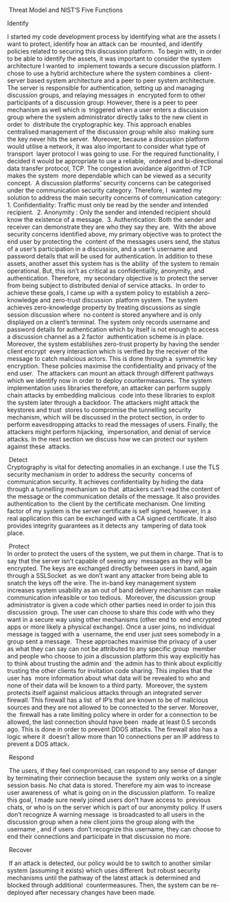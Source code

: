 ‬
Threat Model and NIST’S Five Functions‬  

Identify‬

‭I started my code development process by identifying what are the assets I want to protect, identify how an attack can be‬
‭ mounted, and identify policies related to securing this discussion platform.‬
‭ To begin with, in order to be able to identify the assets, it was important to consider the system architecture I wanted to‬
‭ implement towards a secure discussion platform. I chose to use a hybrid architecture where the system combines a‬
‭ client-server based system architecture and a peer to peer system architecture.‬
‭ The server is responsible for authentication, setting up and managing discussion groups, and relaying messages in‬
‭ encrypted form to other participants of a discussion group. However, there is a peer to peer mechanism as well which is‬
‭ triggered when a user enters a discussion group where the system administrator directly talks to the new client in order to‬
‭ distribute the cryptographic key. This approach enables centralised management of the discussion group while also‬
‭ making sure the key never hits the server.‬
‭ Moreover, because a discussion platform would utilise a network, it was also important to consider what type of transport‬
‭ layer protocol I was going to use. For the required functionality, I decided it would be appropriate to use a reliable,‬
‭ ordered and bi-directional data transfer protocol, TCP. The congestion avoidance algorithm of TCP makes the system‬
‭ more dependable which can be viewed as a security concept.‬
‭ A discussion platforms’ security concerns can be categorised under the communication security category. Therefore, I‬
‭ wanted my solution to address the main security concerns of communication category:‬
‭ 1.‬‭ Confidentiality:‬‭ Traffic must only be read by the sender and intended recipient.‬
‭ 2.‬‭ Anonymity‬‭ : Only the sender and intended recipient should know the existence of a message.‬
‭ 3.‬‭ Authentication:‬‭ Both the sender and receiver can demonstrate they are who they say they are.‬
‭ With the above security concerns identified above, my primary objective was to protect the end user by protecting the‬
‭ content of the messages users send, the status of a user’s participation in a discussion, and a user’s username and‬
‭ password details that will be used for authentication. In addition to these assets, another asset this system has is the ability‬
‭ of the system to remain operational. But, this isn’t as critical as confidentiality, anonymity, and authentication. Therefore,‬
‭ my secondary objective is to protect the server from being subject to distributed denial of service attacks.‬
‭ In order to achieve these goals, I came up with a system policy to establish a zero-knowledge and zero-trust discussion‬
‭ platform system. The system achieves zero-knowledge property by treating discussions as single session discussion where‬
‭ no content is stored anywhere and is only displayed on a client’s terminal. The system only records username and‬
‭ password details for authentication which by itself is not enough to access a discussion channel as a 2 factor‬
‭ authentication scheme is in place. Moreover, the system establishes zero-trust property by having the sender client encrypt‬
‭ every interaction which is verified by the receiver of the message to catch malicious actors. This is done through a‬
‭ symmetric key encryption. These policies maximise the confidentiality and privacy of the end user.‬
‭ The attackers can mount an attack through different pathways which we identify now in order to deploy countermeasures.‬
‭ The system implementation uses libraries therefore, an attacker can perform supply chain attacks by embedding malicious‬
‭ code into these libraries to exploit the system later through a backdoor. The attackers might attack the keystores and trust‬
‭ stores to compromise the tunnelling security mechanism, which will be discussed in the protect section, in order to‬
‭ perform eavesdropping attacks to read the messages of users. Finally, the attackers might perform hijacking,‬
‭ impersonation, and denial of service attacks. In the next section we discuss how we can protect our system against these‬
‭ attacks.‬

  
‭ Detect  
‬
‭ Cryptography is vital for detecting anomalies in an exchange. I use the TLS security mechanism in order to address the security‬
‭ concerns of communication security. It achieves confidentiality by hiding the data through a tunnelling mechanism so that‬
‭ attackers can’t read the content of the message or the communication details of the message. It also provides authentication to‬
‭ the client by the certificate mechanism. One limiting factor of my system is the server certificate is self signed, however, in a‬
‭ real application this can be exchanged with a CA signed certificate. It also provides integrity guarantees as it detects any‬
‭ tampering of data took place.

‭ Protect  
‬
‭ In order to protect the users of the system, we put them in charge. That is to say that the server isn’t capable of seeing any‬
‭ messages as they will be encrypted. The keys are exchanged directly between users in band, again through a SSLSocket‬
‭ as we don’t want any attacker from being able to snatch the keys off the wire. The in-band key management system‬
‭ increases system usability as an out of band delivery mechanism can make communication infeasible or too tedious.‬
‭ Moreover, the discussion group administrator is given a code which other parties need in order to join this discussion‬
‭ group. The user can choose to share this code with who they want in a secure way using other mechanisms (other end to‬
‭ end encrypted apps or more likely a physical exchange). Once a user joins, no individual message is tagged with a‬
‭ username, the end user just sees somebody in a group sent a message.‬
‭ These approaches maximise the privacy of a user as what they can say can not be attributed to any specific group‬
‭ member and people who choose to join a discussion platform this way explicitly has to think about trusting the admin and‬
‭ the admin has to think about explicitly trusting the other clients for invitation code sharing. This implies that the user has‬
‭ more information about what data will be revealed to who and none of their data will be known to a third party.‬
‭ Moreover, the system protects itself against malicious attacks through an integrated server firewall. This firewall has a list‬
‭ of IP’s that are known to be of malicious sources and they are not allowed to be connected to the server. Moreover, the‬
‭ firewall has a rate limiting policy where in order for a connection to be allowed, the last connection should have been‬
‭ made at least 0.5 seconds ago. This is done in order to prevent DDOS attacks. The firewall also has a logic where it‬
‭ doesn’t allow more than 10 connections per an IP address to prevent a DOS attack.‬  

‭ 
Respond‬  

‭ The users, if they feel compromised, can respond to any sense of danger by terminating their connection because the‬
‭ system only works on a single session basis. No chat data is stored. Therefore my aim was to increase user awareness of‬
‭ what is going on in the discussion platform. To realize this goal, I made sure newly joined users don’t have access to‬
‭ previous chats, or who is on the server which is part of our anonymity policy. If users don’t recognize A warning message‬
‭ is broadcasted to all users in the discussion group when a new client joins the group along with the username , and if users‬
‭ don’t recognize this username, they can choose to end their connections and participate in that discussion no more.‬  

‭ 
Recover‬  

‭ If an attack is detected, our policy would be to switch to another similar system (assuming it exists) which uses different‬
‭ but robust security mechanisms until the pathway of the latest attack is determined and blocked through additional‬
‭ countermeasures. Then, the system can be re-deployed after necessary changes have been made.‬
‭

